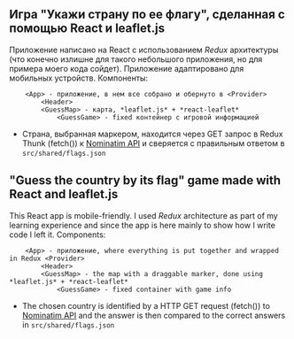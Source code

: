 ## Игра "Укажи страну по ее флагу", сделанная с помощью React и leaflet.js
Приложение написано на React с использованием *Redux* архитектуры (что конечно излишне для такого небольшого приложения, но для примера моего кода сойдет). Приложение адаптировано для мобильных устройств. Компоненты:
```
    <App> - приложение, в нем все собрано и обернуто в <Provider>
        <Header>
        <GuessMap> - карта, *leaflet.js* + *react-leaflet*
            <GuessGame> - fixed контейнер с игровой информацией
```
* Страна, выбранная маркером, находится через GET запрос в Redux Thunk (fetch()) к [Nominatim API](https://nominatim.org/release-docs/develop/api/Reverse/) и сверяется с правильным ответом в `src/shared/flags.json`

## "Guess the country by its flag" game made with React and leaflet.js
This React app is mobile-friendly. I used *Redux* architecture as part of my learning experience and since the app is here mainly to show how I write code I left it. Components:
```
    <App> - приложение, where everything is put together and wrapped in Redux <Provider>
        <Header>
        <GuessMap> - the map with a draggable marker, done using *leaflet.js* + *react-leaflet*
            <GuessGame> - fixed container with game info
```
* The chosen country is identified by a HTTP GET request (fetch()) to [Nominatim API](https://nominatim.org/release-docs/develop/api/Reverse/) and the answer is then compared to the correct answers in `src/shared/flags.json`